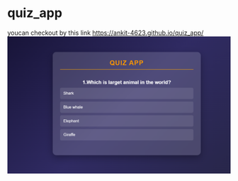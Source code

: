 # quiz_app

youcan checkout by this link https://ankit-4623.github.io/quiz_app/
<img src="/Screenshot 2025-03-19 020742.png" alt="demo">
